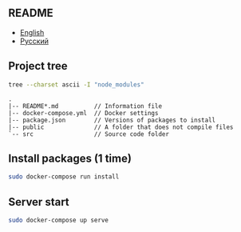 ## README

- [English](README.md)
- [Русский](README-ru.md)

## Project tree

```bash
tree --charset ascii -I "node_modules"
```

```
.
|-- README*.md          // Information file
|-- docker-compose.yml  // Docker settings
|-- package.json        // Versions of packages to install
|-- public              // A folder that does not compile files
`-- src                 // Source code folder
```

## Install packages (1 time)

```bash
sudo docker-compose run install
```

## Server start

```bash
sudo docker-compose up serve
```
